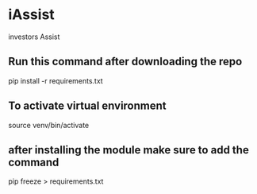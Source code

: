 # iAssist
investors Assist

## Run this command after downloading the repo
pip install -r requirements.txt

## To activate virtual environment
source venv/bin/activate

## after installing the module make sure to add the command
pip freeze > requirements.txt
